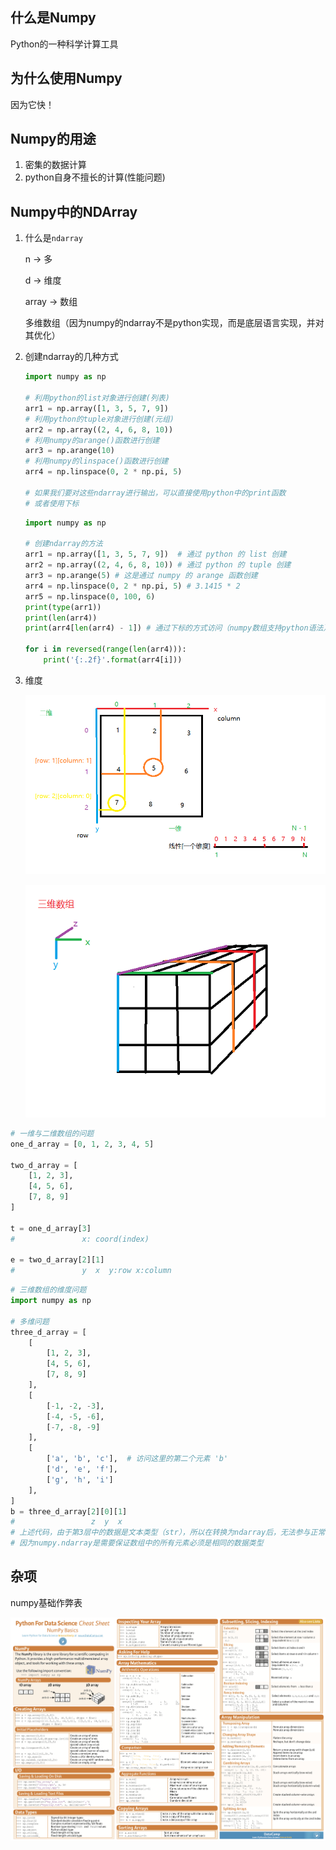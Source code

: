 ## 什么是Numpy

Python的一种科学计算工具



## 为什么使用Numpy

因为它快！



## Numpy的用途

1. 密集的数据计算
2. python自身不擅长的计算(性能问题)



## Numpy中的NDArray

1. 什么是`ndarray`

   n -> 多

   d -> 维度

   array -> 数组

   多维数组（因为numpy的ndarray不是python实现，而是底层语言实现，并对其优化）

2. 创建ndarray的几种方式

   ```python
   import numpy as np
   
   # 利用python的list对象进行创建(列表)
   arr1 = np.array([1, 3, 5, 7, 9])
   # 利用python的tuple对象进行创建(元组)
   arr2 = np.array((2, 4, 6, 8, 10))
   # 利用numpy的arange()函数进行创建
   arr3 = np.arange(10)
   # 利用numpy的linspace()函数进行创建
   arr4 = np.linspace(0, 2 * np.pi, 5)
   
   # 如果我们要对这些ndarray进行输出，可以直接使用python中的print函数
   # 或者使用下标
   ```

   ```python
   import numpy as np
   
   # 创建ndarray的方法
   arr1 = np.array([1, 3, 5, 7, 9])  # 通过 python 的 list 创建
   arr2 = np.array((2, 4, 6, 8, 10)) # 通过 python 的 tuple 创建
   arr3 = np.arange(5) # 这是通过 numpy 的 arange 函数创建
   arr4 = np.linspace(0, 2 * np.pi, 5) # 3.1415 * 2
   arr5 = np.linspace(0, 100, 6)
   print(type(arr1))
   print(len(arr4))
   print(arr4[len(arr4) - 1]) # 通过下标的方式访问（numpy数组支持python语法）
   
   for i in reversed(range(len(arr4))):
       print('{:.2f}'.format(arr4[i]))
   ```

3. 维度

    ![image-20191227102659753](assets/image-20191227102659753.png)
    
    ![image-20191227104654985](assets/image-20191227104654985.png)

```python
# 一维与二维数组的问题
one_d_array = [0, 1, 2, 3, 4, 5]

two_d_array = [
    [1, 2, 3],
    [4, 5, 6],
    [7, 8, 9]
]

t = one_d_array[3]
#               x: coord(index)

e = two_d_array[2][1]
#               y  x  y:row x:column
```

```python
# 三维数组的维度问题
import numpy as np

# 多维问题
three_d_array = [
    [
        [1, 2, 3],  
        [4, 5, 6],
        [7, 8, 9]
    ],
    [
        [-1, -2, -3],  
        [-4, -5, -6],
        [-7, -8, -9]
    ],
    [
        ['a', 'b', 'c'],  # 访问这里的第二个元素 'b'
        ['d', 'e', 'f'],
        ['g', 'h', 'i']
    ],
]
b = three_d_array[2][0][1]
#                 z  y  x
# 上述代码，由于第3层中的数据是文本类型（str），所以在转换为ndarray后，无法参与正常的运算
# 因为numpy.ndarray是需要保证数组中的所有元素必须是相同的数据类型
```







## 杂项
numpy基础作弊表

![python-numpy-basic-cheet-sheet](assets/numpy-basic-cheet-sheet.png)


